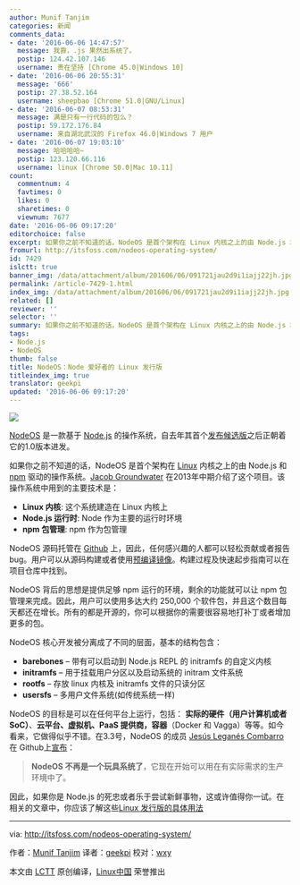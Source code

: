 ```yaml
---
author: Munif Tanjim
categories: 新闻
comments_data:
- date: '2016-06-06 14:47:57'
  message: 我靠，.js 果然出系统了。
  postip: 124.42.107.146
  username: 贵在坚持 [Chrome 45.0|Windows 10]
- date: '2016-06-06 20:55:31'
  message: '666'
  postip: 27.38.52.164
  username: sheepbao [Chrome 51.0|GNU/Linux]
- date: '2016-06-07 08:53:31'
  message: 满是只有一行代码的包么？
  postip: 59.172.176.84
  username: 来自湖北武汉的 Firefox 46.0|Windows 7 用户
- date: '2016-06-07 19:03:10'
  message: 哈哈哈哈~
  postip: 123.120.66.116
  username: linux [Chrome 50.0|Mac 10.11]
count:
  commentnum: 4
  favtimes: 0
  likes: 0
  sharetimes: 0
  viewnum: 7677
date: '2016-06-06 09:17:20'
editorchoice: false
excerpt: 如果你之前不知道的话，NodeOS 是首个架构在 Linux 内核之上的由 Node.js 和 npm 驱动的操作系统。
fromurl: http://itsfoss.com/nodeos-operating-system/
id: 7429
islctt: true
banner_img: /data/attachment/album/201606/06/091721jau2d9i1iajj22jh.jpg
permalink: /article-7429-1.html
index_img: /data/attachment/album/201606/06/091721jau2d9i1iajj22jh.jpg.thumb.jpg
related: []
reviewer: ''
selector: ''
summary: 如果你之前不知道的话，NodeOS 是首个架构在 Linux 内核之上的由 Node.js 和 npm 驱动的操作系统。
tags:
- Node.js
- NodeOS
thumb: false
title: NodeOS：Node 爱好者的 Linux 发行版
titleindex_img: true
translator: geekpi
updated: '2016-06-06 09:17:20'
---
```


![](/data/attachment/album/201606/06/091721jau2d9i1iajj22jh.jpg)


[NodeOS](http://node-os.com/) 是一款基于 [Node.js](https://nodejs.org/en/) 的操作系统，自去年其首个[发布候选版](https://github.com/NodeOS/NodeOS/releases/tag/v1.0-RC1)之后正朝着它的1.0版本进发。


如果你之前不知道的话，NodeOS 是首个架构在 [Linux](http://itsfoss.com/tag/linux/) 内核之上的由 Node.js 和 [npm](https://www.npmjs.com/) 驱动的操作系统。[Jacob Groundwater](https://github.com/groundwater) 在2013年中期介绍了这个项目。该操作系统中用到的主要技术是：


* **Linux 内核**: 这个系统建造在 Linux 内核上
* **Node.js 运行时**: Node 作为主要的运行时环境
* **npm 包管理**: npm 作为包管理


NodeOS 源码托管在 [Github](https://github.com/nodeos/nodeos) 上，因此，任何感兴趣的人都可以轻松贡献或者报告 bug。用户可以从源码构建或者使用[预编译镜像](https://github.com/NodeOS/NodeOS/releases)。构建过程及快速起步指南可以在项目仓库中找到。


NodeOS 背后的思想是提供足够 npm 运行的环境，剩余的功能就可以让 npm 包管理来完成。因此，用户可以使用多达大约 250,000 个软件包，并且这个数目每天都还在增长。所有的都是开源的，你可以根据你的需要很容易地打补丁或者增加更多的包。


NodeOS 核心开发被分离成了不同的层面，基本的结构包含：


* **barebones** – 带有可以启动到 Node.js REPL 的 initramfs 的自定义内核
* **initramfs** – 用于挂载用户分区以及启动系统的 initram 文件系统
* **rootfs** – 存放 linux 内核及 initramfs 文件的只读分区
* **usersfs** – 多用户文件系统(如传统系统一样)


NodeOS 的目标是可以在任何平台上运行，包括： **实际的硬件（用户计算机或者 SoC）**、**云平台、虚拟机、PaaS 提供商，容器**（Docker 和 Vagga）等等。如今看来，它做得似乎不错。在3.3号，NodeOS 的成员 [Jesús Leganés Combarro](https://github.com/piranna) 在 Github上[宣布](https://github.com/NodeOS/NodeOS/issues/216)：



> 
> **NodeOS 不再是一个玩具系统了**，它现在开始可以用在有实际需求的生产环境中了。
> 
> 
> 


因此，如果你是 Node.js 的死忠或者乐于尝试新鲜事物，这或许值得你一试。在相关的文章中，你应该了解这些[Linux 发行版的具体用法](http://itsfoss.com/weird-ubuntu-based-linux-distributions/)




---


via: <http://itsfoss.com/nodeos-operating-system/>


作者：[Munif Tanjim](http://itsfoss.com/author/munif/) 译者：[geekpi](https://github.com/geekpi) 校对：[wxy](https://github.com/wxy)


本文由 [LCTT](https://github.com/LCTT/TranslateProject) 原创编译，[Linux中国](https://linux.cn/) 荣誉推出